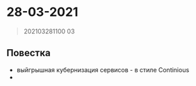 # 28-03-2021

> 202103281100
03

## Повестка

* выйгрышная кубернизация сервисов - в стиле Continious
* 
